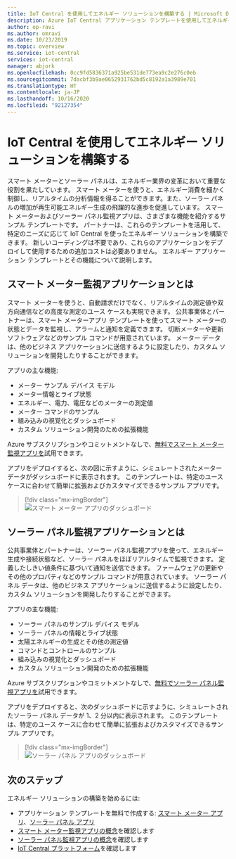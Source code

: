 ```yaml
---
title: IoT Central を使用してエネルギー ソリューションを構築する | Microsoft Docs
description: Azure IoT Central アプリケーション テンプレートを使用してエネルギー ソリューションを構築する方法について説明します。
author: op-ravi
ms.author: omravi
ms.date: 10/23/2019
ms.topic: overview
ms.service: iot-central
services: iot-central
manager: abjork
ms.openlocfilehash: 0cc9fd5836371a925be531de773ea9c2e276c0eb
ms.sourcegitcommit: 7dacbf3b9ae0652931762bd5c8192a1a3989e701
ms.translationtype: HT
ms.contentlocale: ja-JP
ms.lasthandoff: 10/16/2020
ms.locfileid: "92127354"
---
```

# <a name="build-energy-solutions-with-iot-central"></a>IoT Central を使用してエネルギー ソリューションを構築する 




スマート メーターとソーラー パネルは、エネルギー業界の変革において重要な役割を果たしています。 スマート メーターを使うと、エネルギー消費を細かく制御し、リアルタイムの分析情報を得ることができます。また、ソーラー パネルの増加が再生可能エネルギー生成の飛躍的な進歩を促進しています。 スマート メーターおよびソーラー パネル監視アプリは、さまざまな機能を紹介するサンプル テンプレートです。 パートナーは、これらのテンプレートを活用して、特定のニーズに応じて IoT Central を使ったエネルギー ソリューションを構築できます。 新しいコーディングは不要であり、これらのアプリケーションをデプロイして使用するための追加コストは必要ありません。 エネルギー アプリケーション テンプレートとその機能について説明します。


## <a name="what-is-the-smart-meter-monitoring-application"></a>スマート メーター監視アプリケーションとは
 スマート メーターを使うと、自動請求だけでなく、リアルタイムの測定値や双方向通信などの高度な測定のユース ケースも実現できます。 公共事業体とパートナーは、スマート メーターアプリ テンプレートを使ってスマート メーターの状態とデータを監視し、アラームと通知を定義できます。 切断メーターや更新ソフトウェアなどのサンプル コマンドが用意されています。 メーター データは、他のビジネス アプリケーションに送信するように設定したり、カスタム ソリューションを開発したりすることができます。 

アプリの主な機能: 

* メーター サンプル デバイス モデル 
* メーター情報とライブ状態 
* エネルギー、電力、電圧などのメーターの測定値
* メーター コマンドのサンプル 
* 組み込みの視覚化とダッシュボード
* カスタム ソリューション開発のための拡張機能

Azure サブスクリプションやコミットメントなしで、[無料でスマート メーター監視アプリを](https://apps.azureiotcentral.com/build/new/smart-meter-monitoring)試用できます。


アプリをデプロイすると、次の図に示すように、シミュレートされたメーター データがダッシュボードに表示されます。 このテンプレートは、特定のユース ケースに合わせて簡単に拡張およびカスタマイズできるサンプル アプリです。

> [!div class="mx-imgBorder"]
> ![スマート メーター アプリのダッシュボード](media/overview-iot-central-energy/smart-meter-app-dashboard.png)


## <a name="what-is-the-solar-panel-monitoring-application"></a>ソーラー パネル監視アプリケーションとは
公共事業体とパートナーは、ソーラー パネル監視アプリを使って、エネルギー生成や接続状態など、ソーラー パネルをほぼリアルタイムで監視できます。 定義したしきい値条件に基づいて通知を送信できます。 ファームウェアの更新やその他のプロパティなどのサンプル コマンドが用意されています。 ソーラー パネル データは、他のビジネス アプリケーションに送信するように設定したり、カスタム ソリューションを開発したりすることができます。 

アプリの主な機能: 

* ソーラー パネルのサンプル デバイス モデル 
* ソーラー パネルの情報とライブ状態
* 太陽エネルギーの生成とその他の測定値
* コマンドとコントロールのサンプル
* 組み込みの視覚化とダッシュボード
* カスタム ソリューション開発のための拡張機能

Azure サブスクリプションやコミットメントなしで、[無料でソーラー パネル監視アプリを](https://apps.azureiotcentral.com/build/new/solar-panel-monitoring)試用できます。

アプリをデプロイすると、次のダッシュボードに示すように、シミュレートされたソーラー パネル データが 1、2 分以内に表示されます。 このテンプレートは、特定のユース ケースに合わせて簡単に拡張およびカスタマイズできるサンプル アプリです。 

> [!div class="mx-imgBorder"]
> ![ソーラー パネル アプリのダッシュボード](media/overview-iot-central-energy/solar-panel-app-dashboard.png)

## <a name="next-steps"></a>次のステップ
エネルギー ソリューションの構築を始めるには:
* アプリケーション テンプレートを無料で作成する: [スマート メーター アプリ](https://apps.azureiotcentral.com/build/new/smart-meter-monitoring)、[ソーラー パネル アプリ](https://apps.azureiotcentral.com/build/new/solar-panel-monitoring)
* [スマート メーター監視アプリの概念](./concept-iot-central-smart-meter-app.md)を確認します
* [ソーラー パネル監視アプリの概念](./concept-iot-central-solar-panel-app.md)を確認します
* [IoT Central プラットフォーム](../index.yml)を確認します